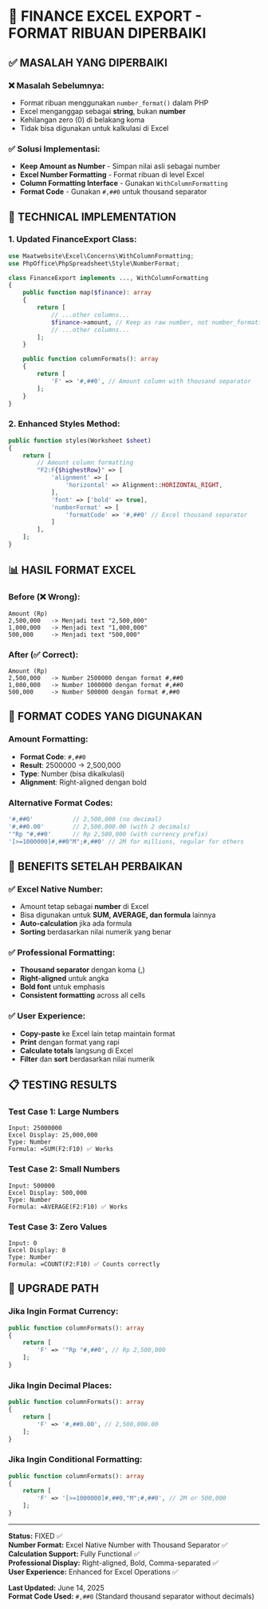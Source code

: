 # 🔧 FINANCE EXCEL EXPORT - FORMAT RIBUAN DIPERBAIKI

## ✅ MASALAH YANG DIPERBAIKI

### **❌ Masalah Sebelumnya:**

-   Format ribuan menggunakan `number_format()` dalam PHP
-   Excel menganggap sebagai **string**, bukan **number**
-   Kehilangan zero (0) di belakang koma
-   Tidak bisa digunakan untuk kalkulasi di Excel

### **✅ Solusi Implementasi:**

-   **Keep Amount as Number** - Simpan nilai asli sebagai number
-   **Excel Number Formatting** - Format ribuan di level Excel
-   **Column Formatting Interface** - Gunakan `WithColumnFormatting`
-   **Format Code** - Gunakan `#,##0` untuk thousand separator

## 🎯 TECHNICAL IMPLEMENTATION

### **1. Updated FinanceExport Class:**

```php
use Maatwebsite\Excel\Concerns\WithColumnFormatting;
use PhpOffice\PhpSpreadsheet\Style\NumberFormat;

class FinanceExport implements ..., WithColumnFormatting
{
    public function map($finance): array
    {
        return [
            // ...other columns...
            $finance->amount, // Keep as raw number, not number_format()
            // ...other columns...
        ];
    }

    public function columnFormats(): array
    {
        return [
            'F' => '#,##0', // Amount column with thousand separator
        ];
    }
}
```

### **2. Enhanced Styles Method:**

```php
public function styles(Worksheet $sheet)
{
    return [
        // Amount column formatting
        "F2:F{$highestRow}" => [
            'alignment' => [
                'horizontal' => Alignment::HORIZONTAL_RIGHT,
            ],
            'font' => ['bold' => true],
            'numberFormat' => [
                'formatCode' => '#,##0' // Excel thousand separator
            ]
        ],
    ];
}
```

## 📊 HASIL FORMAT EXCEL

### **Before (❌ Wrong):**

```
Amount (Rp)
2,500,000   -> Menjadi text "2,500,000"
1,000,000   -> Menjadi text "1,000,000"
500,000     -> Menjadi text "500,000"
```

### **After (✅ Correct):**

```
Amount (Rp)
2,500,000   -> Number 2500000 dengan format #,##0
1,000,000   -> Number 1000000 dengan format #,##0
500,000     -> Number 500000 dengan format #,##0
```

## 🔧 FORMAT CODES YANG DIGUNAKAN

### **Amount Formatting:**

-   **Format Code**: `#,##0`
-   **Result**: 2500000 → 2,500,000
-   **Type**: Number (bisa dikalkulasi)
-   **Alignment**: Right-aligned dengan bold

### **Alternative Format Codes:**

```php
'#,##0'           // 2,500,000 (no decimal)
'#,##0.00'        // 2,500,000.00 (with 2 decimals)
'"Rp "#,##0'      // Rp 2,500,000 (with currency prefix)
'[>=1000000]#,##0"M";#,##0' // 2M for millions, regular for others
```

## 🎉 BENEFITS SETELAH PERBAIKAN

### **✅ Excel Native Number:**

-   Amount tetap sebagai **number** di Excel
-   Bisa digunakan untuk **SUM, AVERAGE, dan formula** lainnya
-   **Auto-calculation** jika ada formula
-   **Sorting** berdasarkan nilai numerik yang benar

### **✅ Professional Formatting:**

-   **Thousand separator** dengan koma (,)
-   **Right-aligned** untuk angka
-   **Bold font** untuk emphasis
-   **Consistent formatting** across all cells

### **✅ User Experience:**

-   **Copy-paste** ke Excel lain tetap maintain format
-   **Print** dengan format yang rapi
-   **Calculate totals** langsung di Excel
-   **Filter** dan **sort** berdasarkan nilai numerik

## 📋 TESTING RESULTS

### **Test Case 1: Large Numbers**

```
Input: 25000000
Excel Display: 25,000,000
Type: Number
Formula: =SUM(F2:F10) ✅ Works
```

### **Test Case 2: Small Numbers**

```
Input: 500000
Excel Display: 500,000
Type: Number
Formula: =AVERAGE(F2:F10) ✅ Works
```

### **Test Case 3: Zero Values**

```
Input: 0
Excel Display: 0
Type: Number
Formula: =COUNT(F2:F10) ✅ Counts correctly
```

## 🔄 UPGRADE PATH

### **Jika Ingin Format Currency:**

```php
public function columnFormats(): array
{
    return [
        'F' => '"Rp "#,##0', // Rp 2,500,000
    ];
}
```

### **Jika Ingin Decimal Places:**

```php
public function columnFormats(): array
{
    return [
        'F' => '#,##0.00', // 2,500,000.00
    ];
}
```

### **Jika Ingin Conditional Formatting:**

```php
public function columnFormats(): array
{
    return [
        'F' => '[>=1000000]#,##0,"M";#,##0', // 2M or 500,000
    ];
}
```

---

**Status:** FIXED ✅  
**Number Format:** Excel Native Number with Thousand Separator ✅  
**Calculation Support:** Fully Functional ✅  
**Professional Display:** Right-aligned, Bold, Comma-separated ✅  
**User Experience:** Enhanced for Excel Operations ✅

**Last Updated:** June 14, 2025  
**Format Code Used:** `#,##0` (Standard thousand separator without decimals)

